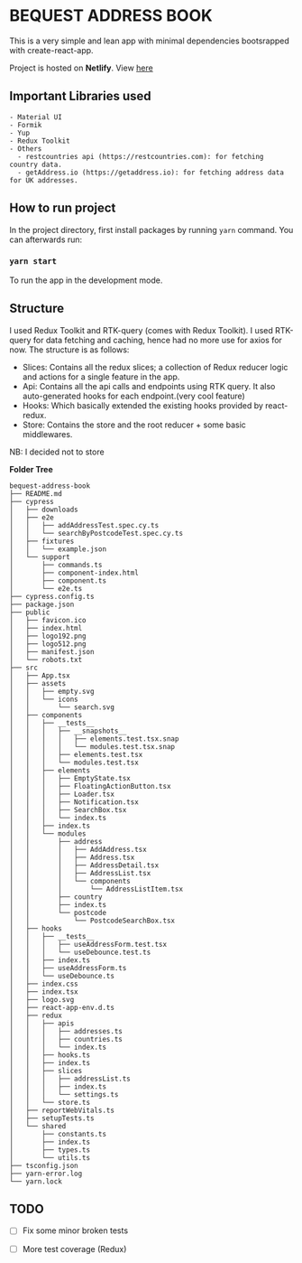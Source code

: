 # BEQUEST ADDRESS BOOK

This is a very simple and lean app with minimal dependencies bootsrapped with create-react-app.

Project is hosted on **Netlify**. View [here](https://thunderous-cupcake-b07e7a.netlify.app/)

## Important Libraries used 
    - Material UI
    - Formik
    - Yup
    - Redux Toolkit
    - Others
      - restcountries api (https://restcountries.com): for fetching country data.
      - getAddress.io (https://getaddress.io): for fetching address data for UK addresses.

## How to run project
In the project directory, first install packages by running `yarn` command. You can afterwards run:
### `yarn start`
To run the app in the development mode.

## Structure 
I used Redux Toolkit and RTK-query (comes with Redux Toolkit). 
I used RTK-query for data fetching and caching, hence had no more use for axios for now.
The structure is as follows:
- Slices: Contains all the redux slices; a collection of Redux reducer logic and actions for a single feature in the app.
- Api: Contains all the api calls and endpoints using RTK query. It also auto-generated hooks for each endpoint.(very cool feature)
- Hooks: Which basically extended the existing hooks provided by react-redux.
- Store: Contains the store and the root reducer + some basic middlewares.

NB: I decided not to store 

**Folder Tree**
```
bequest-address-book
├── README.md
├── cypress
│   ├── downloads
│   ├── e2e
│   │   ├── addAddressTest.spec.cy.ts
│   │   └── searchByPostcodeTest.spec.cy.ts
│   ├── fixtures
│   │   └── example.json
│   └── support
│       ├── commands.ts
│       ├── component-index.html
│       ├── component.ts
│       └── e2e.ts
├── cypress.config.ts
├── package.json
├── public
│   ├── favicon.ico
│   ├── index.html
│   ├── logo192.png
│   ├── logo512.png
│   ├── manifest.json
│   └── robots.txt
├── src
│   ├── App.tsx
│   ├── assets
│   │   ├── empty.svg
│   │   └── icons
│   │       └── search.svg
│   ├── components
│   │   ├── __tests__
│   │   │   ├── __snapshots__
│   │   │   │   ├── elements.test.tsx.snap
│   │   │   │   └── modules.test.tsx.snap
│   │   │   ├── elements.test.tsx
│   │   │   └── modules.test.tsx
│   │   ├── elements
│   │   │   ├── EmptyState.tsx
│   │   │   ├── FloatingActionButton.tsx
│   │   │   ├── Loader.tsx
│   │   │   ├── Notification.tsx
│   │   │   ├── SearchBox.tsx
│   │   │   └── index.ts
│   │   ├── index.ts
│   │   └── modules
│   │       ├── address
│   │       │   ├── AddAddress.tsx
│   │       │   ├── Address.tsx
│   │       │   ├── AddressDetail.tsx
│   │       │   ├── AddressList.tsx
│   │       │   └── components
│   │       │       └── AddressListItem.tsx
│   │       ├── country
│   │       ├── index.ts
│   │       └── postcode
│   │           └── PostcodeSearchBox.tsx
│   ├── hooks
│   │   ├── __tests__
│   │   │   ├── useAddressForm.test.tsx
│   │   │   └── useDebounce.test.ts
│   │   ├── index.ts
│   │   ├── useAddressForm.ts
│   │   └── useDebounce.ts
│   ├── index.css
│   ├── index.tsx
│   ├── logo.svg
│   ├── react-app-env.d.ts
│   ├── redux
│   │   ├── apis
│   │   │   ├── addresses.ts
│   │   │   ├── countries.ts
│   │   │   └── index.ts
│   │   ├── hooks.ts
│   │   ├── index.ts
│   │   ├── slices
│   │   │   ├── addressList.ts
│   │   │   ├── index.ts
│   │   │   └── settings.ts
│   │   └── store.ts
│   ├── reportWebVitals.ts
│   ├── setupTests.ts
│   └── shared
│       ├── constants.ts
│       ├── index.ts
│       ├── types.ts
│       └── utils.ts
├── tsconfig.json
├── yarn-error.log
└── yarn.lock
```

## TODO
- [ ] Fix some minor broken tests
- [ ] More test coverage (Redux)





